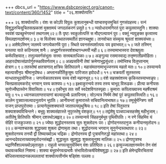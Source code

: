 +++
dbcs_url = "https://www.dsbcproject.org/canon-text/content/360/1452"
title = "२६.शाक्योत्पत्तिः"

+++
२६ शाक्योत्पत्तिः। 
वंशः स कोऽपि विपुलः कुशलानुबन्धी 
यश्चारुवृत्तमुचितं गुणसंग्रहस्य। 
रत्नं विशुद्धरुचिसूचितसत्प्रकाशं 
मुक्तामयं जगदलंकरणं प्रसूते॥ १॥
न्यग्रोधारामनिरतं पुरा कपुलवास्तुनि। 
शाक्याः स्ववंशं पप्रच्छुर्भगवन्तं तथागतम्॥२॥
तैः पृष्टः स्वकुलोत्पत्तिं स मौद्गल्यायनं पुरः। 
वक्तुं न्ययुङ्क्त कृत्वास्य विमलज्ञानदर्शनम्॥ ३॥
स विलोक्य यथातत्त्वमतीतं ज्ञानचक्षुषा। 
तानवोचत संस्मृत्य श्रूयतां शाक्यसंभवः॥ ४॥
अशेषेऽस्मिन् जलमये जगत्येकार्णवे पुरा। 
स्थिते पवनसंस्पर्शात्पयः पय इवाभवत्॥ ५॥
जले तस्मिन् घनतया याते कठिनताम् शनैः। 
अभूद्वर्णरसस्पर्शशब्दगन्धमयी मही॥ ६॥
तस्यामाभास्वरा देवाश्च्युताः कर्मपरिक्षयात्। 
तत्तुल्यवर्णसंभूताः सत्त्वाः सत्त्वबलाधिकाः॥ ७॥
अङ्गुल्या रसमास्वाद्य तत्तृष्णातीव्रमोहिताः। 
आहारदोषात्संप्रापोर्गुरुरूक्षविवर्णताम्॥ ८॥
अन्नप्रसविनी तेषां क्रमेणाभूद्वसुंधरा। 
तमोभिश्च विलुप्तानाम् क्षेत्राग॥ ९॥
ततस्तेषां क्षतत्राणात् क्षत्रियः क्षितिपालने। 
महासंमतनामाभूज्जनस्य महतो मतः॥ १०॥
तस्यान्वये महत्यासीनृपः श्रीमानुपोषधः। 
अम्लानकीर्तिकुसुमः पारिजात इवोदधौ॥ ११॥
चक्रवर्ती सुतस्तस्य मान्धाताभूदयोनिजः। 
जगत्येकातपत्रस्य यस्य वंशो महानभूत्॥ १२॥
वंशे सहस्रवंशस्य कृकिस्तस्याभवन्नृपः। 
चित्तप्रसादमकरोद् भगवान् यस्य काश्यपः॥ १३॥
इक्ष्वाकुरन्वये तस्य तस्य चाभूद् विरूढकः। 
प्रीत्या कनीयसः सूनोर्ज्येष्ठास्तेन विवासिताः॥ १४॥
एकीभूय ततः सर्वे स्वदेशविगतस्पृहाः। 
कुमाराः कपिलाख्यास्य महर्षेराश्रमं ययुः॥ १५॥
ध्यानकालाण्तरायाणां बाल्यादुच्चैः प्रलापिनाम्। 
सोऽन्यत्र निर्ममे तेषां पुरं कपुलवास्त्विति॥ १६॥
कालेन पुत्रवात्सल्यादनुतापेन भूपतिः। 
आनीयन्तां कुमारास्ते सचिवानित्यभाषत॥ १७॥
तमूर्चुर्मन्त्रिणः सर्वे राजन् प्राप्तपुरोत्तमाः।
प्रत्यानेतुमशक्यास्ते जातापत्यपृथुश्रियः॥ १८॥
इति तेषां पितुस्तत्र शक्याशक्यविचिन्तने। 
बभूवुः शाक्यसंज्ञास्ते नॄपुरस्तेषु वंशकृत्॥ १९॥
तद्वंशेषु पञ्चपञ्चसहस्रेषु महीभुजाम्। 
अतीतेषु क्षितिपतिः श्रीमान् दशरथोऽबह्वत्॥ २०॥
तस्यान्वये सिंहहनुर्बभूव पृथिवीपतिः। 
न रणे सिंहमिव यं सेहिरे राजकुञ्जराः॥ २१॥
ज्येष्ठः शुद्धोदनस्तस्य सुतः शुक्लोदनः परः। 
द्रोणोदनस्तदनुजः कनीयानमृतोदनः॥ २२॥
कन्याश्चतस्रः शुद्धाख्या शुक्ला द्रोणामृता तथा। 
शुद्धोदनस्य भगवान् सूनुर्नन्दस्तथापरः॥ २३॥
शुक्लोदनस्य तनयौ द्वौ तिष्याख्योऽथ भद्रिकः। 
द्रोणोदनस्य द्वौ पुत्रावनिरुद्धो महांस्तथा॥ २४॥
आनन्ददेवदत्ताख्यावमृतोदनसंबह्वौ। 
शुद्धासुतः सुप्रशुद्धः शुक्लासूनुश्व मालिकः॥ २५॥
द्रोणापुत्रश्च भद्राणिर्वैशाल्यख्योऽमृतासुतः। 
राहुलो भगवत्सूनुर्यस्मिन् वंशः प्रतिष्ठितः॥ २६॥
इत्युज्ज्वलज्ञानमयेन तेन 
वंशं यथावत्कथितं निशम्य। 
शाक्या बभूवर्भगवत्प्रभावैः 
संभावितोत्कर्षविशेषशुद्धाः॥ २७॥
इति क्षेमेन्द्रविरचितायां बोधिसत्त्वावदानकल्पलतायां 
शाक्योत्पत्तीर्नाम षड्विंशः पल्लवः॥
